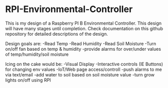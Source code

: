 # RPI-Environmental-Controller

This is my design of a Raspberry PI B Environmental Controller. This design will have many stages until completion.  Check documentation on this github repository for detailed descriptions of the design.

Design goals are:
-Read Temp
-Read Humidity
-Read Soil Moisture
-Turn on/off fan based on temp & humidity
-provide alarms for over/under values of temp/humidity/soil moisture

Icing on the cake would be:
-Visual Display
-Interactive controls (IE Buttons) for changing env values
-IoT/Web page access/controll
-push alarms to me via text/email
-add water to soil based on soil moisture value
-turn grow lights on/off using RPI
